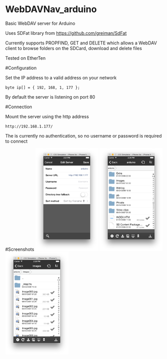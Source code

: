 # WebDAVNav_arduino
Basic WebDAV server for Arduino

Uses SDFat library from https://github.com/greiman/SdFat

Currently supports PROPFIND, GET and DELETE which allows a WebDAV client to browse folders on the SDCard, download and delete files

Tested on EtherTen


#Configuration

Set the IP address to a valid address on your network


    byte ip[] = { 192, 168, 1, 177 };

By default the server is listening on port 80

#Connection

Mount the server using the http address

    http://192.168.1.177/
    
The is currently no authentication, so no username or password is required to connect

#Screenshots
<img src="https://raw.githubusercontent.com/ashtons/WebDAVNav_arduino/master/screenshots/Screen%20Shot%201.png" width="200" />
<img src="https://raw.githubusercontent.com/ashtons/WebDAVNav_arduino/master/screenshots/Screen%20Shot%202.png" width="200" />
<img src="https://raw.githubusercontent.com/ashtons/WebDAVNav_arduino/master/screenshots/Screen%20Shot%203.png" width="200" />
